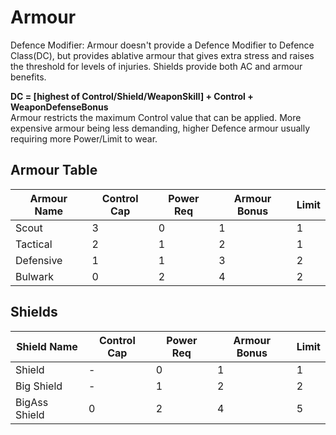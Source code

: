 # Armour

Defence Modifier: Armour doesn't provide a Defence Modifier to Defence Class(DC), but provides ablative armour that gives extra stress and raises the threshold for levels of injuries. Shields provide both AC and armour benefits.

**DC = [highest of Control/Shield/WeaponSkill] + Control + WeaponDefenseBonus**  
Armour restricts the maximum Control value that can be applied. More expensive armour being less demanding, higher Defence armour usually requiring more Power/Limit to wear.

## Armour Table


| **Armour Name** | **Control Cap** | **Power Req** | **Armour Bonus** | **Limit** |
| --------------- | --------------- | ------------- | ---------------- | --------- |
| Scout           | 3               | 0             | 1                | 1         |
| Tactical        | 2               | 1             | 2                | 1         |
| Defensive       | 1               | 1             | 3                | 2         |
| Bulwark         | 0               | 2             | 4                | 2         |

## Shields

| **Shield Name** | **Control Cap** | **Power Req** | **Armour Bonus** | **Limit** |
| --------------- | --------------- | ------------- | ---------------- | --------- |
| Shield          | -               | 0             | 1                | 1         |
| Big Shield      | -               | 1             | 2                | 2         |
| BigAss Shield   | 0               | 2             | 4                | 5         |